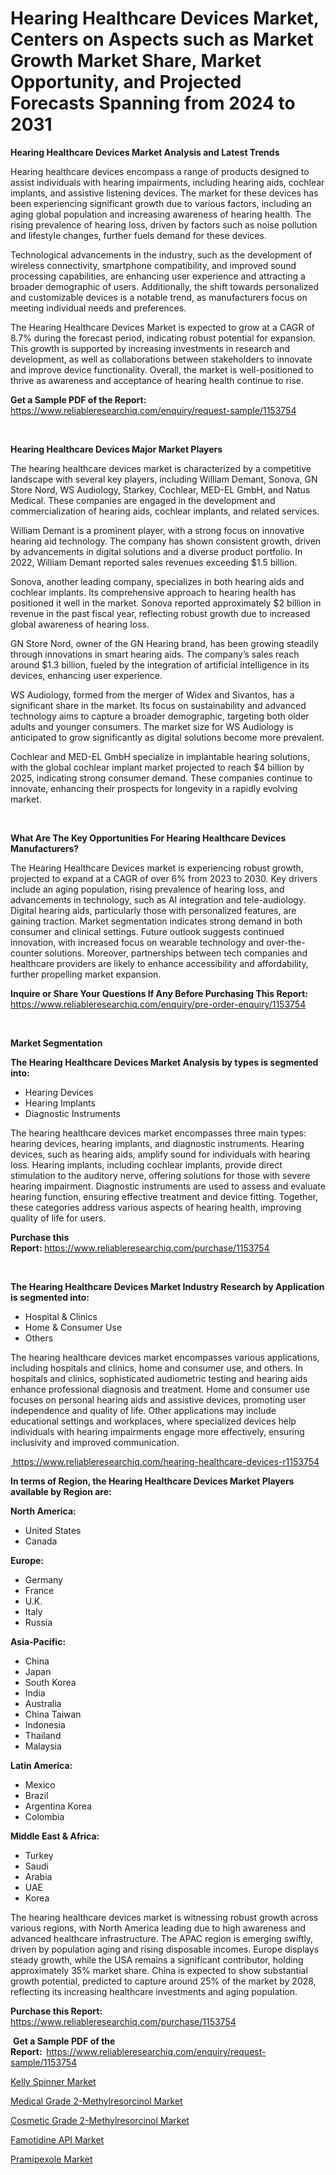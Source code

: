 <p><h1>Hearing Healthcare Devices Market, Centers on Aspects such as Market Growth Market Share, Market Opportunity, and Projected Forecasts Spanning from 2024 to 2031</h1></p><p><strong>Hearing Healthcare Devices Market Analysis and Latest Trends</strong></p>
<p><p>Hearing healthcare devices encompass a range of products designed to assist individuals with hearing impairments, including hearing aids, cochlear implants, and assistive listening devices. The market for these devices has been experiencing significant growth due to various factors, including an aging global population and increasing awareness of hearing health. The rising prevalence of hearing loss, driven by factors such as noise pollution and lifestyle changes, further fuels demand for these devices.</p><p>Technological advancements in the industry, such as the development of wireless connectivity, smartphone compatibility, and improved sound processing capabilities, are enhancing user experience and attracting a broader demographic of users. Additionally, the shift towards personalized and customizable devices is a notable trend, as manufacturers focus on meeting individual needs and preferences. </p><p>The Hearing Healthcare Devices Market is expected to grow at a CAGR of 8.7% during the forecast period, indicating robust potential for expansion. This growth is supported by increasing investments in research and development, as well as collaborations between stakeholders to innovate and improve device functionality. Overall, the market is well-positioned to thrive as awareness and acceptance of hearing health continue to rise.</p></p>
<p><strong>Get a Sample PDF of the Report:&nbsp;</strong> <a href="https://www.reliableresearchiq.com/enquiry/request-sample/1153754">https://www.reliableresearchiq.com/enquiry/request-sample/1153754</a></p>
<p>&nbsp;</p>
<p><strong>Hearing Healthcare Devices Major Market Players</strong></p>
<p><p>The hearing healthcare devices market is characterized by a competitive landscape with several key players, including William Demant, Sonova, GN Store Nord, WS Audiology, Starkey, Cochlear, MED-EL GmbH, and Natus Medical. These companies are engaged in the development and commercialization of hearing aids, cochlear implants, and related services.</p><p>William Demant is a prominent player, with a strong focus on innovative hearing aid technology. The company has shown consistent growth, driven by advancements in digital solutions and a diverse product portfolio. In 2022, William Demant reported sales revenues exceeding $1.5 billion.</p><p>Sonova, another leading company, specializes in both hearing aids and cochlear implants. Its comprehensive approach to hearing health has positioned it well in the market. Sonova reported approximately $2 billion in revenue in the past fiscal year, reflecting robust growth due to increased global awareness of hearing loss.</p><p>GN Store Nord, owner of the GN Hearing brand, has been growing steadily through innovations in smart hearing aids. The company’s sales reach around $1.3 billion, fueled by the integration of artificial intelligence in its devices, enhancing user experience.</p><p>WS Audiology, formed from the merger of Widex and Sivantos, has a significant share in the market. Its focus on sustainability and advanced technology aims to capture a broader demographic, targeting both older adults and younger consumers. The market size for WS Audiology is anticipated to grow significantly as digital solutions become more prevalent.</p><p>Cochlear and MED-EL GmbH specialize in implantable hearing solutions, with the global cochlear implant market projected to reach $4 billion by 2025, indicating strong consumer demand. These companies continue to innovate, enhancing their prospects for longevity in a rapidly evolving market.</p></p>
<p>&nbsp;</p>
<p><strong>What Are The Key Opportunities For Hearing Healthcare Devices Manufacturers?</strong></p>
<p><p>The Hearing Healthcare Devices market is experiencing robust growth, projected to expand at a CAGR of over 6% from 2023 to 2030. Key drivers include an aging population, rising prevalence of hearing loss, and advancements in technology, such as AI integration and tele-audiology. Digital hearing aids, particularly those with personalized features, are gaining traction. Market segmentation indicates strong demand in both consumer and clinical settings. Future outlook suggests continued innovation, with increased focus on wearable technology and over-the-counter solutions. Moreover, partnerships between tech companies and healthcare providers are likely to enhance accessibility and affordability, further propelling market expansion.</p></p>
<p><strong>Inquire or Share Your Questions If Any Before Purchasing This Report:</strong> <a href="https://www.reliableresearchiq.com/enquiry/pre-order-enquiry/1153754">https://www.reliableresearchiq.com/enquiry/pre-order-enquiry/1153754</a></p>
<p>&nbsp;</p>
<p><strong>Market Segmentation</strong></p>
<p><strong>The Hearing Healthcare Devices Market Analysis by types is segmented into:</strong></p>
<p><ul><li>Hearing Devices</li><li>Hearing Implants</li><li>Diagnostic Instruments</li></ul></p>
<p><p>The hearing healthcare devices market encompasses three main types: hearing devices, hearing implants, and diagnostic instruments. Hearing devices, such as hearing aids, amplify sound for individuals with hearing loss. Hearing implants, including cochlear implants, provide direct stimulation to the auditory nerve, offering solutions for those with severe hearing impairment. Diagnostic instruments are used to assess and evaluate hearing function, ensuring effective treatment and device fitting. Together, these categories address various aspects of hearing health, improving quality of life for users.</p></p>
<p><strong>Purchase this Report:&nbsp;</strong><a href="https://www.reliableresearchiq.com/purchase/1153754">https://www.reliableresearchiq.com/purchase/1153754</a></p>
<p>&nbsp;</p>
<p><strong>The Hearing Healthcare Devices Market Industry Research by Application is segmented into:</strong></p>
<p><ul><li>Hospital & Clinics</li><li>Home & Consumer Use</li><li>Others</li></ul></p>
<p><p>The hearing healthcare devices market encompasses various applications, including hospitals and clinics, home and consumer use, and others. In hospitals and clinics, sophisticated audiometric testing and hearing aids enhance professional diagnosis and treatment. Home and consumer use focuses on personal hearing aids and assistive devices, promoting user independence and quality of life. Other applications may include educational settings and workplaces, where specialized devices help individuals with hearing impairments engage more effectively, ensuring inclusivity and improved communication.</p></p>
<p><a href="https://www.reliableresearchiq.com/hearing-healthcare-devices-r1153754">&nbsp;https://www.reliableresearchiq.com/hearing-healthcare-devices-r1153754</a></p>
<p><strong>In terms of Region, the Hearing Healthcare Devices Market Players available by Region are:</strong></p>
<p>
    <p> <strong> North America: </strong>
        <ul>
            <li>United States</li>
            <li>Canada</li>
        </ul>
        </p> 
    <p> <strong> Europe: </strong>
        <ul>
            <li>Germany</li>
            <li>France</li>
            <li>U.K.</li>
            <li>Italy</li>
            <li>Russia</li>
        </ul>
        </p> 
    <p> <strong> Asia-Pacific: </strong>
        <ul>
            <li>China</li>
            <li>Japan</li>
            <li>South Korea</li>
            <li>India</li>
            <li>Australia</li>
            <li>China Taiwan</li>
            <li>Indonesia</li>
            <li>Thailand</li>
            <li>Malaysia</li>
        </ul>
        </p> 
    <p> <strong> Latin America: </strong>
        <ul>
            <li>Mexico</li>
            <li>Brazil</li>
            <li>Argentina Korea</li>
            <li>Colombia</li>
        </ul>
        </p> 
    <p> <strong> Middle East & Africa: </strong>
        <ul>
            <li>Turkey</li>
            <li>Saudi</li>
            <li>Arabia</li>
            <li>UAE</li>
            <li>Korea</li>
        </ul>
    </p>
    </p>
<p><p>The hearing healthcare devices market is witnessing robust growth across various regions, with North America leading due to high awareness and advanced healthcare infrastructure. The APAC region is emerging swiftly, driven by population aging and rising disposable incomes. Europe displays steady growth, while the USA remains a significant contributor, holding approximately 35% market share. China is expected to show substantial growth potential, predicted to capture around 25% of the market by 2028, reflecting its increasing healthcare investments and aging population.</p></p>
<p><strong>Purchase this Report: </strong><a href="https://www.reliableresearchiq.com/purchase/1153754">https://www.reliableresearchiq.com/purchase/1153754</a></p>
<p>&nbsp;<strong>Get a Sample PDF of the Report:&nbsp;&nbsp;</strong><a href="https://www.reliableresearchiq.com/enquiry/request-sample/1153754">https://www.reliableresearchiq.com/enquiry/request-sample/1153754</a></p>
<p><strong></strong></p>
<p><p><a href="https://www.linkedin.com/pulse/global-kelly-spinner-industry-analysis-share-growth-trends-ixvqe?trackingId=lTHJP2yLRCCflkuZ3iyTYQ%3D%3D">Kelly Spinner Market</a></p><p><a href="https://issuu.com/reportprime-2/docs/medical-grade-2-methylresorcinol-ma_3fc5fe54d77a59">Medical Grade 2-Methylresorcinol Market</a></p><p><a href="https://issuu.com/reportprime-2/docs/cosmetic-grade-2-methylresorcinol-m_e53d9787e8142b">Cosmetic Grade 2-Methylresorcinol Market</a></p><p><a href="https://www.linkedin.com/pulse/famotidine-api-market-size-growth-industry-analysis-segmentation-83xef?trackingId=8GQf9pxlToGKRkkmsKff6Q%3D%3D">Famotidine API Market</a></p><p><a href="https://www.linkedin.com/pulse/global-perspectives-pramipexole-market-trends-challenges-forecast-trsof?trackingId=OSmxyhRVRgieMd56WWV0Aw%3D%3D">Pramipexole Market</a></p></p>